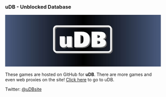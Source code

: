 ### uDB - Unblocked Database
![uDB](./udb.jpg)

These games are hosted on GitHub for **uDB**.
There are more games and even web proxies on the site! 
[Click here](https://sites.google.com/view/udbgame) to go to uDB.

Twitter: [@uDBsite](https://twitter.com/uDBsite)
